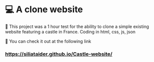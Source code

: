 # 💻 A clone website
🏰 This project was a 1 hour test for the ability to clone a simple existing website featuring a castle in France. Coding in html, css, js, json

🔗 You can check it out at the following link 
### https://siliataider.github.io/Castle-website/ ###
